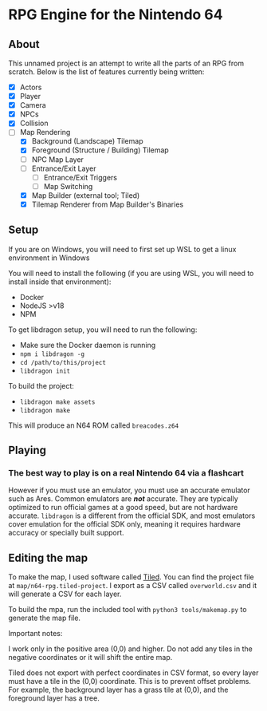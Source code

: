 # RPG Engine for the Nintendo 64

## About

This unnamed project is an attempt to write all the parts of an RPG from scratch. Below is the list of features currently being written:

- [x] Actors
- [x] Player
- [x] Camera
- [x] NPCs
- [x] Collision
- [ ] Map Rendering
  - [x] Background (Landscape) Tilemap
  - [x] Foreground (Structure / Building) Tilemap
  - [ ] NPC Map Layer
  - [ ] Entrance/Exit Layer
    - [ ] Entrance/Exit Triggers
    - [ ] Map Switching
  - [x] Map Builder (external tool; Tiled)
  - [x] Tilemap Renderer from Map Builder's Binaries

## Setup

If you are on Windows, you will need to first set up WSL to get a linux environment in Windows

You will need to install the following (if you are using WSL, you will need to install inside that environment):

- Docker
- NodeJS >v18
- NPM

To get libdragon setup, you will need to run the following:

- Make sure the Docker daemon is running
- `npm i libdragon -g`
- `cd /path/to/this/project`
- `libdragon init`

To build the project:

- `libdragon make assets`
- `libdragon make`

This will produce an N64 ROM  called `breacodes.z64`

## Playing

### The best way to play is on a real Nintendo 64 via a flashcart

However if you must use an emulator, you must use an accurate emulator such as Ares. Common emulators are ***not*** accurate. They are typically optimized to run official games at a good speed, but are not hardware accurate. `libdragon` is a different from the official SDK, and most emulators cover emulation for the official SDK only, meaning it requires hardware accuracy or specially built support.


## Editing the map

To make the map, I used software called [Tiled](https://thorbjorn.itch.io/tiled?download). You can find the project file at `map/n64-rpg.tiled-project`. I export as a CSV called `overworld.csv` and it will generate a CSV for each layer. 

To build the mpa, run the included tool with `python3 tools/makemap.py` to generate the map file.

Important notes:

I work only in the positive area (0,0) and higher. Do not add any tiles in the negative coordinates or it will shift the entire map.

Tiled does not export with perfect coordinates in CSV format, so every layer must have a tile in the (0,0) coordinate. This is to prevent offset problems. For example, the background layer has a grass tile at (0,0), and the foreground layer has a tree.